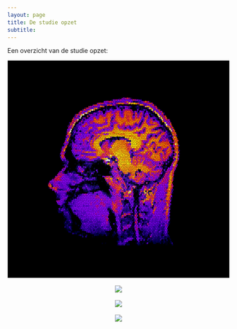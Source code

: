 ```yaml
---
layout: page
title: De studie opzet
subtitle:
---
```


Een overzicht van de studie opzet:

<p align="center">
  <img src="img/profielfoto.png">
</p>
<p align="center">
  <img src="img/profielfoto">
</p>
<p align="center">
  <img src="profielfoto.png">
</p>
<p align="center">
  <img src="profielfoto">
</p>